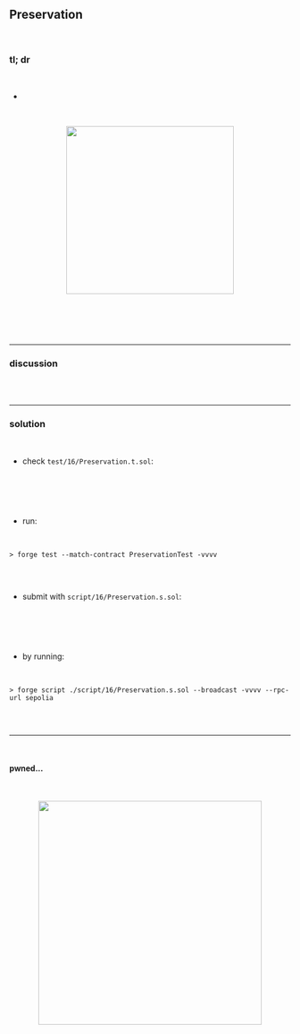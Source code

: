 ## Preservation

<br>


### tl; dr

<br>


* 

<br>
  
<p align="center">
<img width="300" src="">
</p>


<br>

```solidity

```


<br>

---

### discussion

<br>


<br>



----

### solution

<br>

* check `test/16/Preservation.t.sol`:

<br>

```solidity

```

<br>

* run:

<br>

```shell
> forge test --match-contract PreservationTest -vvvv    


```



<br>

* submit with `script/16/Preservation.s.sol`:

<br>

```solidity

```

<br>

* by running:

<br>

```shell
> forge script ./script/16/Preservation.s.sol --broadcast -vvvv --rpc-url sepolia


```

<br>

----

<br>

#### pwned...


<br>

  
<p align="center">
<img width="400" src="https://github.com/go-outside-labs/ethernaut-foundry-writeups-sol/assets/138340846/ba3f82a3-00c0-43f9-a423-588d7f6e4c70">
</p>



